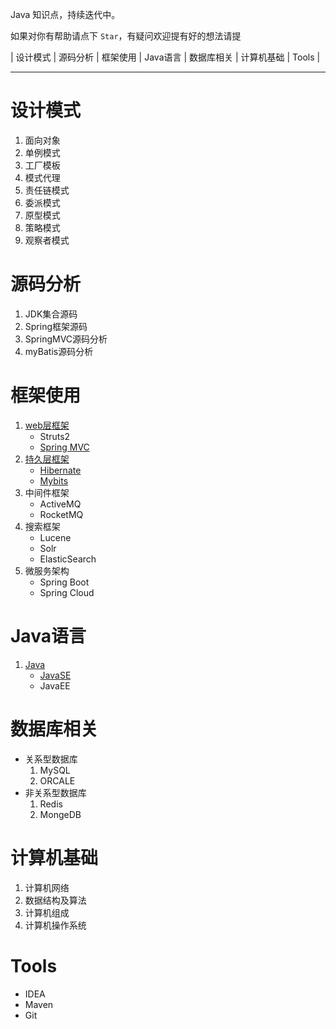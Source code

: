
Java 知识点，持续迭代中。

如果对你有帮助请点下 `Star`，有疑问欢迎提有好的想法请提 

| 设计模式 | 源码分析 | 框架使用 | Java语言 | 数据库相关 | 计算机基础 | Tools |

----------

# 设计模式 #

1. 面向对象
2. 单例模式
3. 工厂模板
4. 模式代理
5. 责任链模式
6. 委派模式
7. 原型模式
8. 策略模式
9. 观察者模式

# 源码分析 #

1. JDK集合源码
2. Spring框架源码
3. SpringMVC源码分析
3. myBatis源码分析

# 框架使用 #

1. [web层框架](./MD/框架使用/1.web层框架)
	* Struts2
	* [Spring MVC](./MD/框架使用/1.web层框架/springMVC.md)
2. [持久层框架](./MD/框架使用/2.持久层框架)
	* [Hibernate](./MD/框架使用/2.持久层框架/hibernate.md)
	* [Mybits](./MD/框架使用/2.持久层框架/mybatis.md)
3. 中间件框架
	* ActiveMQ
	* RocketMQ
4. 搜索框架
	* Lucene
	* Solr
	* ElasticSearch
4. 微服务架构
	* Spring Boot
	* Spring Cloud

# Java语言 #

1. [Java](./MD/Java语言)
	- [JavaSE](./MD/Java语言/JavaSE)
	- JavaEE

# 数据库相关 #

- 关系型数据库
	1. MySQL
	2. ORCALE
- 非关系型数据库
	1. Redis
	2. MongeDB

# 计算机基础 #

1. 计算机网络 
2. 数据结构及算法
3. 计算机组成  
4. 计算机操作系统  

# Tools #

- IDEA
- Maven
- Git



